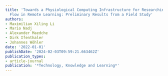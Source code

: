 ```yaml
---
title: 'Towards a Physiological Computing Infrastructure for Researching Students’
  Flow in Remote Learning: Preliminary Results from a Field Study'
authors:
- Maximilian Xiling Li
- Mario Nadj
- Alexander Maedche
- Dirk Ifenthaler
- Johannes Wöhler
date: '2022-01-01'
publishDate: '2024-02-03T09:59:21.663462Z'
publication_types:
- article-journal
publication: '*Technology, Knowledge and Learning*'
---
```

